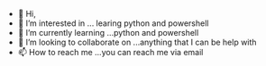 - 👋 Hi, 
- 👀 I’m interested in ... learing python and powershell 
- 🌱 I’m currently learning ...python and powershell
- 💞️ I’m looking to collaborate on ...anything that I can be help with
- 📫 How to reach me ...you can reach me via email

<!--- is a ✨ special ✨ repository because its `README.md` (this file) appears on your GitHub profile.
You can click the Preview link to take a look at your changes.
--->

